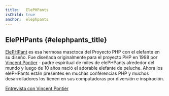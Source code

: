 ```yaml
---
title:   ElePHPants
isChild: true
anchor:  elephpants
---
```


## ElePHPants {#elephpants_title}

[ElePHPant][elephpant] es esa hermosa masctoca del Proyecto PHP con el elefante en su diseño. Fue diseñada originalmente
para el proyecto PHP en 1998 por [Vincent Pontier][vincent-pontier] - padre espiritual de miles de elePHPants alrededor
del mundo y luego de 10 años nació el adorable elefante de peluche. Ahora los elePHPants están presentes en muchas
conferencias PHP y muchos desarrolladores los tienen en sus computadoras por diversión e inspiración.

[Entrevista con Vincent Pontier][vincent-pontier-interview]

[elephpant]: http://php.net/elephpant.php
[vincent-pontier-interview]: http://7php.com/elephpant/
[vincent-pontier]: http://www.elroubio.net/

